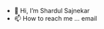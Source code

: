 - 👋 Hi, I’m Shardul Sajnekar
- 📫 How to reach me ... email

<!---
ShardulDS/ShardulDS is a ✨ special ✨ repository because its `README.md` (this file) appears on your GitHub profile.
You can click the Preview link to take a look at your changes.
--->

